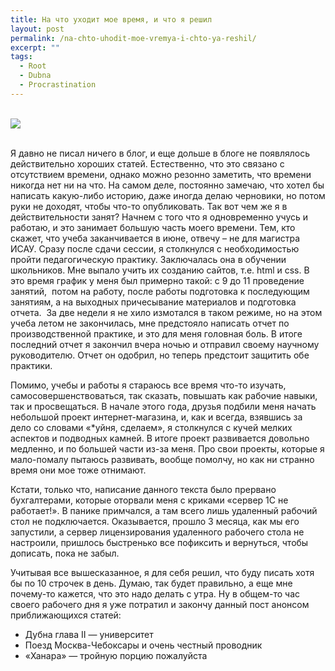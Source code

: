 ```yaml
---
title: На что уходит мое время, и что я решил
layout: post
permalink: /na-chto-uhodit-moe-vremya-i-chto-ya-reshil/
excerpt: ""
tags:
  - Root
  - Dubna
  - Procrastination
---
```

<br>
<img src="https://farm6.staticflickr.com/5687/21628076856_f69057406a_o.jpg">
<br>
<br>

Я давно не писал ничего в блог, и еще дольше в блоге не появлялось действительно хороших статей. Естественно, что это связано с отсутствием времени, однако можно резонно заметить, что времени никогда нет ни на что. На самом деле, постоянно замечаю, что хотел бы написать какую-либо историю, даже иногда делаю черновики, но потом руки не доходят, чтобы что-то опубликовать. Так вот чем же я в действительности занят? Начнем с того что я одновременно учусь и работаю, и это занимает большую часть моего времени. Тем, кто скажет, что учеба заканчивается в июне, отвечу – не для магистра ИСАУ. Сразу после сдачи сессии, я столкнулся с необходимостью пройти педагогическую практику. Заключалась она в обучении школьников. Мне выпало учить их созданию сайтов, т.е. html и css. В это время график у меня был примерно такой: с 9 до 11 проведение занятий,  потом на работу, после работы подготовка к последующим занятиям, а на выходных причесывание материалов и подготовка отчета.  За две недели я не хило измотался в таком режиме, но на этом учеба летом не закончилась, мне предстояло написать отчет по производственной практике, и это для меня головная боль. В итоге последний отчет я закончил вчера ночью и отправил своему научному руководителю. Отчет он одобрил, но теперь предстоит защитить обе практики.

Помимо, учебы и работы я стараюсь все время что-то изучать, самосовершенствоваться, так сказать, повышать как рабочие навыки, так и просвещаться. В начале этого года, друзья подбили меня начать небольшой проект интернет-магазина, и, как и всегда, взявшись за дело со словами «*уйня, сделаем», я столкнулся с кучей мелких аспектов и подводных камней. В итоге проект развивается довольно медленно, и по большей части из-за меня. Про свои проекты, которые я мало-помалу пытаюсь развивать, вообще помолчу, но как ни странно время они мое тоже отнимают.

Кстати, только что, написание данного текста было прервано бухгалтерами, которые оторвали меня с криками «сервер 1С не работает!». В панике примчался, а там всего лишь удаленный рабочий стол не подключается. Оказывается, прошло 3 месяца, как мы его запустили, а сервер лицензирования удаленного рабочего стола не настроили, пришлось быстренько все пофиксить и вернуться, чтобы дописать, пока не забыл.

Учитывая все вышесказанное, я для себя решил, что буду писать хотя бы по 10 строчек в день. Думаю, так будет правильно, а еще мне почему-то кажется, что это надо делать с утра. Ну в общем-то час своего рабочего дня я уже потратил и закончу данный пост анонсом приближающихся статей:

  * Дубна глава II &#8212; университет
  * Поезд Москва-Чебоксары и очень честный проводник
  * &#171;Ханара&#187; &#8212; тройную порцию пожалуйста
